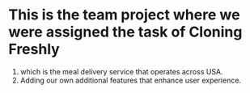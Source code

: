 # This is the team project where we were assigned the task of Cloning Freshly
1. which is the meal delivery service that operates across USA.
2. Adding our own additional features that enhance user experience.  
